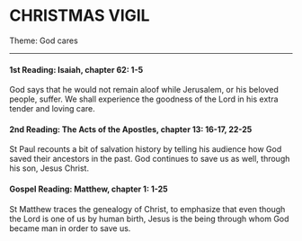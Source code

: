 # CHRISTMAS VIGIL
Theme: God cares

---

#### 1st Reading: Isaiah, chapter 62: 1-5

God says that he would not remain aloof while Jerusalem, or his beloved people, suffer. We shall experience the goodness of the Lord in his extra tender and loving care.
 
#### 2nd Reading: The Acts of the Apostles, chapter 13: 16-17, 22-25

St Paul recounts a bit of salvation history by telling his audience how God saved their ancestors in the past. God continues to save us as well, through his son, Jesus Christ.

#### Gospel Reading: Matthew, chapter 1: 1-25

St Matthew traces the genealogy of Christ, to emphasize that even though the Lord is one of us by human birth, Jesus is the being through whom God became man in order to save us.